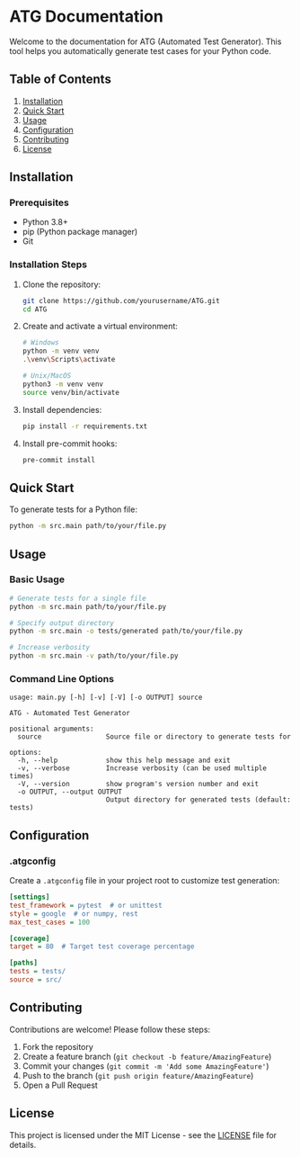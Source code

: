 # ATG Documentation

Welcome to the documentation for ATG (Automated Test Generator). This tool helps you automatically generate test cases for your Python code.

## Table of Contents

1. [Installation](#installation)
2. [Quick Start](#quick-start)
3. [Usage](#usage)
4. [Configuration](#configuration)
5. [Contributing](#contributing)
6. [License](#license)

## Installation

### Prerequisites
- Python 3.8+
- pip (Python package manager)
- Git

### Installation Steps

1. Clone the repository:
   ```bash
   git clone https://github.com/yourusername/ATG.git
   cd ATG
   ```

2. Create and activate a virtual environment:
   ```bash
   # Windows
   python -m venv venv
   .\venv\Scripts\activate
   
   # Unix/MacOS
   python3 -m venv venv
   source venv/bin/activate
   ```

3. Install dependencies:
   ```bash
   pip install -r requirements.txt
   ```

4. Install pre-commit hooks:
   ```bash
   pre-commit install
   ```

## Quick Start

To generate tests for a Python file:

```bash
python -m src.main path/to/your/file.py
```

## Usage

### Basic Usage

```bash
# Generate tests for a single file
python -m src.main path/to/your/file.py

# Specify output directory
python -m src.main -o tests/generated path/to/your/file.py

# Increase verbosity
python -m src.main -v path/to/your/file.py
```

### Command Line Options

```
usage: main.py [-h] [-v] [-V] [-o OUTPUT] source

ATG - Automated Test Generator

positional arguments:
  source                Source file or directory to generate tests for

options:
  -h, --help            show this help message and exit
  -v, --verbose         Increase verbosity (can be used multiple times)
  -V, --version         show program's version number and exit
  -o OUTPUT, --output OUTPUT
                        Output directory for generated tests (default: tests)
```

## Configuration

### .atgconfig

Create a `.atgconfig` file in your project root to customize test generation:

```ini
[settings]
test_framework = pytest  # or unittest
style = google  # or numpy, rest
max_test_cases = 100

[coverage]
target = 80  # Target test coverage percentage

[paths]
tests = tests/
source = src/
```

## Contributing

Contributions are welcome! Please follow these steps:

1. Fork the repository
2. Create a feature branch (`git checkout -b feature/AmazingFeature`)
3. Commit your changes (`git commit -m 'Add some AmazingFeature'`)
4. Push to the branch (`git push origin feature/AmazingFeature`)
5. Open a Pull Request

## License

This project is licensed under the MIT License - see the [LICENSE](LICENSE) file for details.
